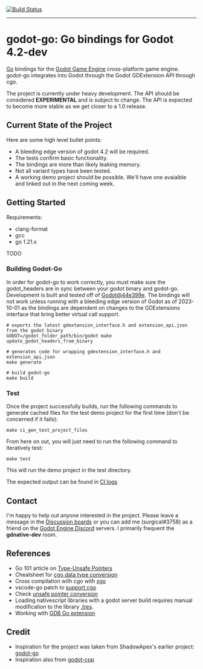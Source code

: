 [![Build Status](https://github.com/godot-go/godot-go/actions/workflows/ci_linux.yaml/badge.svg)](https://github.com/godot-go/godot-go/actions/workflows/ci_linux.yaml)

---

# godot-go: Go bindings for Godot 4.2-dev

[Go](https://golang.org/) bindings for the [Godot Game Engine](https://github.com/godotengine/godot) cross-platform game engine. godot-go integrates into Godot through the Godot GDExtension API through cgo.

The project is currently under heavy development. The API should be considered __EXPERIMENTAL__ and is subject to change. The API is expected to become more stable as we get closer to a 1.0 release.

## Current State of the Project

Here are some high level bullet points:
* A bleeding edge version of godot 4.2 will be required.
* The tests confirm basic functionality.
* The bindings are more than likely leaking memory.
* Not all variant types have been tested.
* A working demo project should be possible. We'll have one avaialble and linked out in the next coming week.

## Getting Started

Requirements:
* clang-format
* gcc
* go 1.21.x

TODO


### Building Godot-Go

In order for godot-go to work correctly, you must make sure the godot_headers are in sync between your godot binary and godot-go. Development is built and tested off of [Godot@44e399e](https://github.com/godotengine/godot/tree/44e399ed5fa895f760b2995e59788bdb49782666). The bindings will not work unless running with a bleeding edge version of Godot as of 2023-10-01 as the bindings are dependent on changes to the GDExtensions interface that bring better virtual call support.


    # exports the latest gdextension_interface.h and extension_api.json from the godot binary
    GODOT=/godot_folder_path/bin/godot make update_godot_headers_from_binary

    # generates code for wrapping gdextension_interface.h and extension_api.json
    make generate

    # build godot-go
    make build


### Test

Once the project successfully builds, run the following commands to generate cached files for the test demo project for the first time (don't be concerned if it fails):

    make ci_gen_test_project_files

From here on out, you will just need to run the following command to iteratively test:

    make test

This will run the demo project in the test directory.

The expected output can be found in [CI logs](https://github.com/godot-go/godot-go/actions/runs/6373041267/job/17296433849#step:11:131)

## Contact

I'm happy to help out anyone interested in the project. Please leave a message in the [Discussion boards](https://github.com/godot-go/godot-go/discussions) or you can add me (surgical#3758) as a friend on the [Godot Engine Discord](https://discord.gg/qZHMsDg) servers. I primarily frequent the **gdnative-dev** room.


## References

* Go 101 article on [Type-Unsafe Pointers](https://go101.org/article/unsafe.html)
* Cheatsheet for [cgo data type conversion](https://gist.github.com/zchee/b9c99695463d8902cd33)
* Cross compilation with cgo with [xgo](https://github.com/karalabe/xgo)
* vscode-go patch to [support cgo](https://github.com/golang/go/issues/35721#issuecomment-568543991)
* Check [unsafe pointer conversion](https://blog.gopheracademy.com/advent-2019/safe-use-of-unsafe-pointer/)
* Loading nativescript libraries with a godot server build requires manual modification to the library [.tres](https://godotengine.org/qa/63890/how-to-open-gdnative-projects-with-headless-server-godot).
* Working with [GDB Go extension](https://nanxiao.me/en/the-tips-of-using-gdb-to-debug-golang-program/)


## Credit

* Inspiration for the project was taken from ShadowApex's earlier project: [godot-go](https://github.com/ShadowApex/godot-go)
* Inspiration also from [godot-cpp](https://github.com/godotengine/godot-cpp/)
